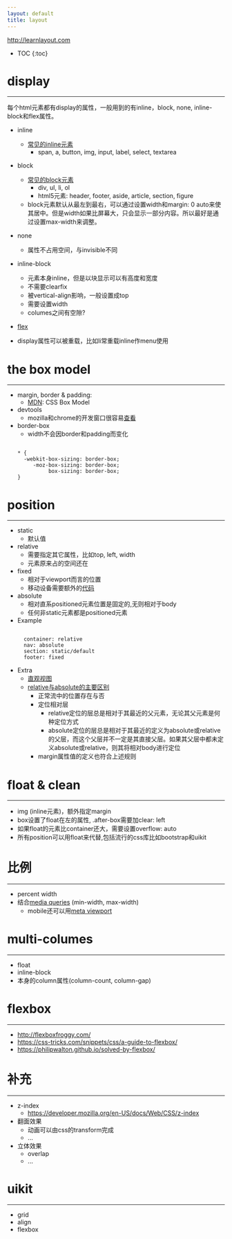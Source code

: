 ```yaml
---
layout: default
title: layout
---
```


<http://learnlayout.com>

* TOC
{:toc}

# display
---
每个html元素都有display的属性，一般用到的有inline，block, none, inline-block和flex属性。

- inline
  - [常见的inline元素](https://developer.mozilla.org/en-US/docs/Web/HTML/Inline_elemente)
    - span, a, button, img, input, label, select, textarea

- block
  - [常见的block元素](https://developer.mozilla.org/en-US/docs/Web/HTML/Block-level_elements)
    - div, ul, li, ol
    - html5元素: header, footer, aside, article, section, figure
  - block元素默认从最左到最右，可以通过设置width和margin: 0 auto来使其居中。但是width如果比屏幕大，只会显示一部分内容。所以最好是通过设置max-width来调整。

- none
  - 属性不占用空间，与invisible不同

- inline-block
  - 元素本身inline，但是以块显示可以有高度和宽度
  - 不需要clearfix
  - 被vertical-align影响，一般设置成top
  - 需要设置width
  - columes之间有空隙?

- [flex](#flexbox)
- display属性可以被重载，比如li常重载inline作menu使用

# the box model
---
- margin, border & padding:
  - [MDN](https://developer.mozilla.org/en-US/docs/Web/CSS/CSS_Box_Model): CSS Box Model
- devtools
  - mozilla和chrome的开发窗口很容易[查看](https://hacks.mozilla.org/2014/05/editable-box-model-multiple-selection-sublime-text-keys-much-more-firefox-developer-tools-episode-31/)
- border-box
  - width不会因border和padding而变化
  <pre><code>
  * {
    -webkit-box-sizing: border-box;
       -moz-box-sizing: border-box;
            box-sizing: border-box;
  }
  </code></pre>

# position
---
- static
  - 默认值
- relative
  - 需要指定其它属性，比如top, left, width
  - 元素原来占的空间还在
- fixed
  - 相对于viewport而言的位置
  - 移动设备需要额外的[代码](http://bradfrostweb.com/blog/mobile/fixed-position/)
- absolute
  - 相对直系positioned元素位置是固定的,无则相对于body
  - 任何非static元素都是positioned元素
- Example
  <pre><code>
    container: relative
    nav: absolute
    section: static/default
    footer: fixed
  </code></pre>
- Extra
  - [直观视图](http://nigelbuckner.com/downloads/handouts/web/pos-explained/index.html)
  - [relative与absolute的主要区别](http://developer.51cto.com/art/201009/225201_all.htm)
    - 正常流中的位置存在与否
    - 定位相对层
      - relative定位的层总是相对于其最近的父元素，无论其父元素是何种定位方式
      - absolute定位的层总是相对于其最近的定义为absolute或relative的父层，而这个父层并不一定是其直接父层。如果其父层中都未定义absolute或relative，则其将相对body进行定位
    - margin属性值的定义也符合上述规则

# float & clean
---
- img (inline元素)，额外指定margin
- box设置了float在左的属性, .after-box需要加clear: left
- 如果float的元素比container还大，需要设置overflow: auto
- 所有position可以用float来代替,包括流行的css库比如bootstrap和uikit

# 比例
---
- percent width
- 结合[media queries](https://developer.mozilla.org/en-US/docs/CSS/Media_queries) (min-width, max-width)
  - mobile还可以用[meta viewport](https://dev.opera.com/articles/an-introduction-to-meta-viewport-and-viewport/)

# multi-columes
---
- float
- inline-block
- 本身的column属性(column-count, column-gap)

# flexbox
---
- <http://flexboxfroggy.com/>
- <https://css-tricks.com/snippets/css/a-guide-to-flexbox/>
- <https://philipwalton.github.io/solved-by-flexbox/>

# 补充
---
- z-index
  - <https://developer.mozilla.org/en-US/docs/Web/CSS/z-index>
- 翻面效果
  - 动画可以由css的transform完成
  - ...
- 立体效果
  - overlap
  - ...

# uikit
---
- grid
- align
- flexbox

